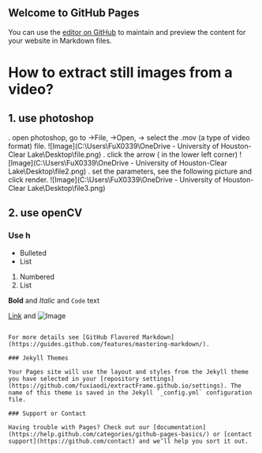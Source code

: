 ## Welcome to GitHub Pages

You can use the [editor on GitHub](https://github.com/fuxiaodi/extractFrame.github.io/edit/master/index.md) to maintain and preview the content for your website in Markdown files.

# How to extract still images from a video?
## 1. use photoshop
   . open photoshop, go to ->File, ->Open, -> select the .mov (a type of video format) file.
     ![Image](C:\Users\FuX0339\OneDrive - University of Houston-Clear Lake\Desktop\file.png)
   . click the arrow ( in the lower left corner)
     ![Image](C:\Users\FuX0339\OneDrive - University of Houston-Clear Lake\Desktop\file2.png)
   . set the parameters, see the following picture and click render.
      ![Image](C:\Users\FuX0339\OneDrive - University of Houston-Clear Lake\Desktop\file3.png)
## 2. use openCV
### Use h

- Bulleted
- List

1. Numbered
2. List

**Bold** and _Italic_ and `Code` text

[Link](url) and ![Image](src)
```

For more details see [GitHub Flavored Markdown](https://guides.github.com/features/mastering-markdown/).

### Jekyll Themes

Your Pages site will use the layout and styles from the Jekyll theme you have selected in your [repository settings](https://github.com/fuxiaodi/extractFrame.github.io/settings). The name of this theme is saved in the Jekyll `_config.yml` configuration file.

### Support or Contact

Having trouble with Pages? Check out our [documentation](https://help.github.com/categories/github-pages-basics/) or [contact support](https://github.com/contact) and we’ll help you sort it out.
